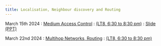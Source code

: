 ```yaml
---
title: Localisation, Neighbour discovery and Routing
---
```


March 15th 2024
: [Medium Access Control](#)
  : [(LT8, 6:30 to 8:30 pm)](#)
  : [Slide (PPT)](https://weiserlab.github.io/embeddefsoftware/CS4222_Lecture7v2.pptx)

March 22nd 2024
: [Multihop Networks, Routing](#)
  : [(LT8, 6:30 to 8:30 pm)](#)




